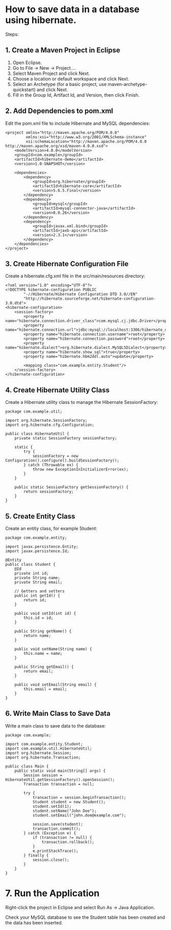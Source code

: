 # How to save data in a database using hibernate.

Steps:

## 1. Create a Maven Project in Eclipse

1. Open Eclipse.
2. Go to File -> New -> Project....
3. Select Maven Project and click Next.
4. Choose a location or default workspace and click Next.
5. Select an Archetype (for a basic project, use maven-archetype-quickstart) and click Next.
6. Fill in the Group Id, Artifact Id, and Version, then click Finish.

## 2. Add Dependencies to pom.xml
Edit the pom.xml file to include Hibernate and MySQL dependencies:

```
<project xmlns="http://maven.apache.org/POM/4.0.0"
         xmlns:xsi="http://www.w3.org/2001/XMLSchema-instance"
         xsi:schemaLocation="http://maven.apache.org/POM/4.0.0 http://maven.apache.org/xsd/maven-4.0.0.xsd">
    <modelVersion>4.0.0</modelVersion>
    <groupId>com.example</groupId>
    <artifactId>hibernate-demo</artifactId>
    <version>1.0-SNAPSHOT</version>

    <dependencies>
        <dependency>
            <groupId>org.hibernate</groupId>
            <artifactId>hibernate-core</artifactId>
            <version>5.6.5.Final</version>
        </dependency>
        <dependency>
            <groupId>mysql</groupId>
            <artifactId>mysql-connector-java</artifactId>
            <version>8.0.26</version>
        </dependency>
        <dependency>
            <groupId>javax.xml.bind</groupId>
            <artifactId>jaxb-api</artifactId>
            <version>2.3.1</version>
        </dependency>
    </dependencies>
</project>
```
## 3. Create Hibernate Configuration File
Create a hibernate.cfg.xml file in the src/main/resources directory:

```
<?xml version="1.0" encoding="UTF-8"?>
<!DOCTYPE hibernate-configuration PUBLIC
        "-//Hibernate/Hibernate Configuration DTD 3.0//EN"
        "http://hibernate.sourceforge.net/hibernate-configuration-3.0.dtd">
<hibernate-configuration>
    <session-factory>
        <property name="hibernate.connection.driver_class">com.mysql.cj.jdbc.Driver</property>
        <property name="hibernate.connection.url">jdbc:mysql://localhost:3306/hibernate_demo</property>
        <property name="hibernate.connection.username">root</property>
        <property name="hibernate.connection.password">root</property>
        <property name="hibernate.dialect">org.hibernate.dialect.MySQL5Dialect</property>
        <property name="hibernate.show_sql">true</property>
        <property name="hibernate.hbm2ddl.auto">update</property>

        <mapping class="com.example.entity.Student"/>
    </session-factory>
</hibernate-configuration>
```

## 4. Create Hibernate Utility Class
Create a Hibernate utility class to manage the Hibernate SessionFactory:

```
package com.example.util;

import org.hibernate.SessionFactory;
import org.hibernate.cfg.Configuration;

public class HibernateUtil {
    private static SessionFactory sessionFactory;

    static {
        try {
            sessionFactory = new Configuration().configure().buildSessionFactory();
        } catch (Throwable ex) {
            throw new ExceptionInInitializerError(ex);
        }
    }

    public static SessionFactory getSessionFactory() {
        return sessionFactory;
    }
}
```

## 5. Create Entity Class
Create an entity class, for example Student:

```
package com.example.entity;

import javax.persistence.Entity;
import javax.persistence.Id;

@Entity
public class Student {
    @Id
    private int id;
    private String name;
    private String email;

    // Getters and setters
    public int getId() {
        return id;
    }

    public void setId(int id) {
        this.id = id;
    }

    public String getName() {
        return name;
    }

    public void setName(String name) {
        this.name = name;
    }

    public String getEmail() {
        return email;
    }

    public void setEmail(String email) {
        this.email = email;
    }
}
```

## 6. Write Main Class to Save Data
Write a main class to save data to the database:

```
package com.example;

import com.example.entity.Student;
import com.example.util.HibernateUtil;
import org.hibernate.Session;
import org.hibernate.Transaction;

public class Main {
    public static void main(String[] args) {
        Session session = HibernateUtil.getSessionFactory().openSession();
        Transaction transaction = null;

        try {
            transaction = session.beginTransaction();
            Student student = new Student();
            student.setId(1);
            student.setName("John Doe");
            student.setEmail("john.doe@example.com");

            session.save(student);
            transaction.commit();
        } catch (Exception e) {
            if (transaction != null) {
                transaction.rollback();
            }
            e.printStackTrace();
        } finally {
            session.close();
        }
    }
}

```
# 7. Run the Application

Right-click the project in Eclipse and select Run As -> Java Application.

Check your MySQL database to see the Student table has been created and the data has been inserted.



